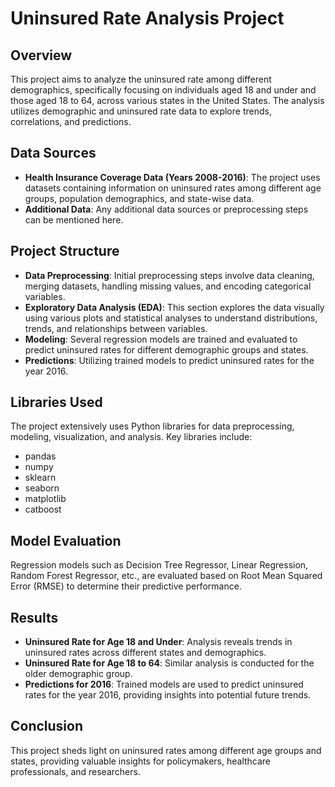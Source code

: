 # Uninsured Rate Analysis Project

## Overview
This project aims to analyze the uninsured rate among different demographics, specifically focusing on individuals aged 18 and under and those aged 18 to 64, across various states in the United States. The analysis utilizes demographic and uninsured rate data to explore trends, correlations, and predictions.

## Data Sources
- **Health Insurance Coverage Data (Years 2008-2016)**: The project uses datasets containing information on uninsured rates among different age groups, population demographics, and state-wise data.
- **Additional Data**: Any additional data sources or preprocessing steps can be mentioned here.

## Project Structure
- **Data Preprocessing**: Initial preprocessing steps involve data cleaning, merging datasets, handling missing values, and encoding categorical variables.
- **Exploratory Data Analysis (EDA)**: This section explores the data visually using various plots and statistical analyses to understand distributions, trends, and relationships between variables.
- **Modeling**: Several regression models are trained and evaluated to predict uninsured rates for different demographic groups and states.
- **Predictions**: Utilizing trained models to predict uninsured rates for the year 2016.

## Libraries Used
The project extensively uses Python libraries for data preprocessing, modeling, visualization, and analysis. Key libraries include:
- pandas
- numpy
- sklearn
- seaborn
- matplotlib
- catboost

## Model Evaluation
Regression models such as Decision Tree Regressor, Linear Regression, Random Forest Regressor, etc., are evaluated based on Root Mean Squared Error (RMSE) to determine their predictive performance.

## Results
- **Uninsured Rate for Age 18 and Under**: Analysis reveals trends in uninsured rates across different states and demographics.
- **Uninsured Rate for Age 18 to 64**: Similar analysis is conducted for the older demographic group.
- **Predictions for 2016**: Trained models are used to predict uninsured rates for the year 2016, providing insights into potential future trends.

## Conclusion
This project sheds light on uninsured rates among different age groups and states, providing valuable insights for policymakers, healthcare professionals, and researchers.
